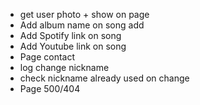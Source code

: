   - get user photo + show on page
  - Add album name on song add
  - Add Spotify link on song
  - Add Youtube link on song
  - Page contact
  - log change nickname
  - check nickname already used on change
  - Page 500/404

